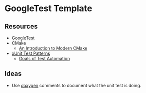 # GoogleTest Template

## Resources

* [GoogleTest](https://github.com/google/googletest)
* CMake
  * [An Introduction to Modern CMake](https://cliutils.gitlab.io/modern-cmake/)
* [xUnit Test Patterns](http://xunitpatterns.com/index.html)
  * [Goals of Test Automation](http://xunitpatterns.com/Goals%20of%20Test%20Automation.html)

## Ideas

* Use [doxygen](https://www.doxygen.nl/) comments to document what the unit test is doing.
